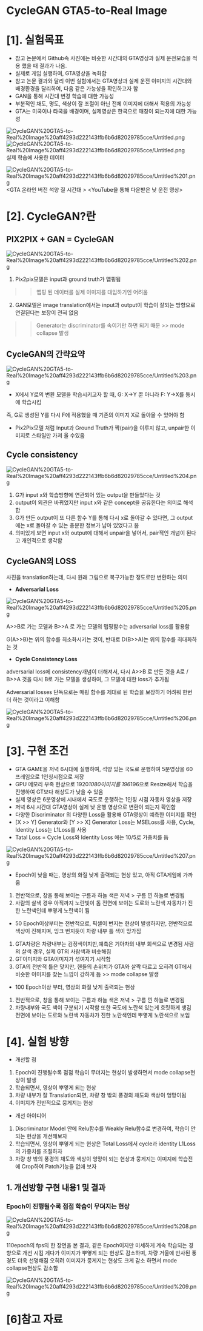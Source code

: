 # CycleGAN GTA5-to-Real Image

# [1]. 실험목표

- 참고 논문에서 Github속 사진에는 비슷한 시간대의 GTA영상과 실제 운전모습을 적용 했을 때 결과가 나옴.
- 실제로 게임 실행하여, GTA영상을 녹화함
- 참고 논문 결과와 달리 이번 실험에서는 GTA영상과 실제 운전 이미지의 시간대와 배경환경을 달리하여, 다음 같은 가능성을 확인하고자 함
- GAN을 통해 시간대 변경 학습에 대한 가능성
- 부분적인 채도, 명도, 색상이 잘 조절이 아닌 전체 이미지에 대해서 적용의 가능성
- GTA는 미국이나 타국을 배경이며, 실제영상은 한국으로 매칭이 되는지에 대한 가능성

![CycleGAN%20GTA5-to-Real%20Image%20aff4293d222143ffb6b6d82029785cce/Untitled.png](https://github.com/justin95214/CycleGAN-GTA-to-Real-Image/blob/main/src/Untitled%201.png)
![CycleGAN%20GTA5-to-Real%20Image%20aff4293d222143ffb6b6d82029785cce/Untitled.png](https://github.com/justin95214/CycleGAN-GTA-to-Real-Image/blob/main/src/Untitled.png)
실제 학습에 사용한 데이터

![CycleGAN%20GTA5-to-Real%20Image%20aff4293d222143ffb6b6d82029785cce/Untitled%201.png](https://github.com/justin95214/CycleGAN-GTA-to-Real-Image/blob/main/src/Untitled%202.png)
<GTA 온라인 버전 석양 질 시간대 > <YouTube을 통해 다운받은 낮 운전 영상>
# [2]. CycleGAN?란

## PIX2PIX + GAN = CycleGAN

![CycleGAN%20GTA5-to-Real%20Image%20aff4293d222143ffb6b6d82029785cce/Untitled%202.png](https://github.com/justin95214/CycleGAN-GTA-to-Real-Image/blob/main/src/Untitled%203.png)

1. Pix2pix모델은 input과 ground truth가 맵핑됨 

>> 맵핑 된 데이터를 실제 이미지를 대입하기엔 어려움

2. GAN모델은 image translation에서는 input과 output이
학습이 잘되는 방향으로 연결된다는 보장이 전혀 없음

>> Generator는 discriminator를 속이기만 하면 되기 때문 >> mode collapse 발생

## CycleGAN의 간략요약

![CycleGAN%20GTA5-to-Real%20Image%20aff4293d222143ffb6b6d82029785cce/Untitled%203.png](https://github.com/justin95214/CycleGAN-GTA-to-Real-Image/blob/main/src/Untitled%204.png)

- X에서 Y로의 변환 모델을 학습시키고자 할 때, G: X→Y 뿐 아니라 F: Y→X를 동시에 학습시킴

즉, G로 생성된 Y를 다시 F에 적용했을 때 기존의 이미지 X로 돌아올 수 있어야 함

- Pix2Pix모델 처럼 Input과 Ground Truth가 짝(pair)을 이루지 않고, unpair한 이미지로 스타일만 가져 올 수있음

## Cycle consistency

![CycleGAN%20GTA5-to-Real%20Image%20aff4293d222143ffb6b6d82029785cce/Untitled%204.png](https://github.com/justin95214/CycleGAN-GTA-to-Real-Image/blob/main/src/Untitled%205.png)

1. G가 input x와 학습방향에 연관되어 있는 output을 만들었다는 것
2. output이 외관은 바뀌었지만 input x와 같은 concept을 공유한다는 의미로 해석함
3. G가 만든 output이 또 다른 함수 Y를 통해 다시 x로 돌아갈 수 있다면, 그 output에는 x로 돌아갈 수 있는 충분한 정보가 남아 있었다고 봄
4. 의미있게 보면 input x와 output에 대해서 unpair을 넣어서, pair적인 개념이 된다고 개인적으로 생각함

## CycleGAN의 LOSS

사진을 translation하는데, 다시 원래 그림으로 복구가능한 정도로만 변환하는 의미

- **Adversarial Loss**

![CycleGAN%20GTA5-to-Real%20Image%20aff4293d222143ffb6b6d82029785cce/Untitled%205.png](https://github.com/justin95214/CycleGAN-GTA-to-Real-Image/blob/main/src/Untitled%206.png)

A>>B로 가는 모델과 B>>A 로 가는 모델의 맵핑함수는 adversarial loss를 활용함

G(A>>B)는 위의 함수를 최소화시키는 것이, 반대로 D(B>>A)는 위의 함수를 최대화하는 것

- **Cycle Consistency Loss**

adversarial loss에 consistency개념이 더해져서, 다시 A>>B 로 만든 것을 A로 / B>>A 것을 다시 B로 가는 모델을 생성하여, 그 모델에 대한 loss가 추가됨

Adversarial losses 단독으로는 매핑 함수를 제대로 된 학습을 보장하기 어려워 한번 더 하는 것이라고 이해함

![CycleGAN%20GTA5-to-Real%20Image%20aff4293d222143ffb6b6d82029785cce/Untitled%206.png](https://github.com/justin95214/CycleGAN-GTA-to-Real-Image/blob/main/src/Untitled%207.png)

# [3]. 구현 조건

- GTA GAME을 저녁 6시대에 실행하여, 석양 있는 국도로 운행하여 5분영상을 60프레임으로 1인칭시점으로 저장
- GPU 메모리 부족 현상으로 1920*1080이미지를 196*196으로 Resize해서 학습을 진행하여 GT보다 해상도가 낮을 수 있음
- 실제 영상은 6분영상에 시내에서 국도로 운행하는 1인칭 시점 자동차 영상을 저장
- 저녁 6시 시간대 GTA영상이 실제 낮 운행 영상으로 변환이 되는지 확인함
- 다양한 Discriminator 의 다양한 Loss을 활용해 GTA영상이 예측한 이미지를 확인
- [X >> Y] Generator와 [Y >> X] Generator Loss는 MSELoss를 사용, Cycle, Identity Loss는 L1Loss를 사용
- Tatal Loss = Cycle Loss와 Identity Loss 에는 10/5로 가중치를 둠

![CycleGAN%20GTA5-to-Real%20Image%20aff4293d222143ffb6b6d82029785cce/Untitled%207.png](https://github.com/justin95214/CycleGAN-GTA-to-Real-Image/blob/main/src/Untitled%208.png)

- Epoch이 낮을 때는, 영상의 화질 낮게 출력되는 현상 있고, 아직 GTA게임에 가까움
1. 전반적으로, 창을 통해 보이는
구름과 하늘 색은 저녁 > 구름 낀 하늘로 변경됨
2. 사람의 살색 경우 아직까지 노란빛이 돔
전면에 보이는 도로와 노란색 자동차가 진한 노란색인데 뿌옇게 노란색이 됨

- 50 Epoch이상부터는 전반적으로, 픽셀이 번지는 현상이 발생하지만, 전반적으로
색상이 진해지며, 잉크 번지듯이 차량 내부 틀 색이 망가짐
1. GTA차량은 차량내부는 검정색이지만,예측은 기아차의 내부 회색으로  변경됨
사람의 살색 경우, 실제 GT의 사람색과 비슷해짐
2. GT이미지와 GTA이미지가 섞여지기 시작함
3. GTA의 전반적 틀은 맞지만, 핸들의 손위치가 GTA와 살짝 다르고 오히려 GT에서 비슷한 이미지를 찾는 느낌이 강하게 듬 >> mode collapse 발생

- 100 Epoch이상 부터, 영상의 화질 낮게 출력되는 현상
1. 전반적으로, 창을 통해 보이는
구름과 하늘 색은 저녁 > 구름 낀 하늘로 변경됨
2. 차량내부와 국도 색이 구분되기 시작함 또한 국도에 노란색 있는게 흐릿하게 생김
전면에 보이는 도로와 노란색 자동차가 진한 노란색인데 뿌옇게 노란색으로 보임

# [4]. 실험 방향

- 개선할 점
1. Epoch이 진행될수록 점점 학습이 무뎌지는 현상이 발생하면서 mode collapse현상이 발생
2. 학습되면서, 영상이 뿌옇게 되는 현상
3. 차량 내부가 잘 Translation되면, 차량 창 밖의 풍경의 채도와 색상이 엉망이됨
4. 이미지가 전반적으로 뭉게지는 현상

- 개선 아이디어
1. Discriminator Model 안에 Relu함수를 Weakly Relu함수로 변경하여, 학습이 안되는 현상을 개선해보자
2. 학습되면서, 영상이 뿌옇게 되는 현상은 Total Loss에서 cycle과 identity L1Loss의 가중치를 조절하자
3. 차량 창 밖의 풍경의 채도와 색상이 엉망이 되는 현상과 뭉게지는 이미지에 학습전에 Crop하여 Patch기능을 없애 보자

## 1. 개선방향 구현 내용1 및 결과

### Epoch이 진행될수록 점점 학습이 무뎌지는 현상

![CycleGAN%20GTA5-to-Real%20Image%20aff4293d222143ffb6b6d82029785cce/Untitled%208.png](https://github.com/justin95214/CycleGAN-GTA-to-Real-Image/blob/main/src/Untitled%209.png)

110epoch의 fps의 한 장면을 본 결과, 같은 Epoch이지만 미세하게 계속 학습되는 경향으로 개선 시킴
게다가 이미지가 뿌옇게 되는 현상도 감소하며, 차량 거울에 반사된 풍경도 더욱 선명해짐
오히려 이미지가 뭉게지는 현상도 크게 감소 하면서 mode collapse현상도 감소함

![CycleGAN%20GTA5-to-Real%20Image%20aff4293d222143ffb6b6d82029785cce/Untitled%209.png](CycleGAN%20GTA5-to-Real%20Image%20aff4293d222143ffb6b6d82029785cce/Untitled%209.png)

# [6]참고 자료
